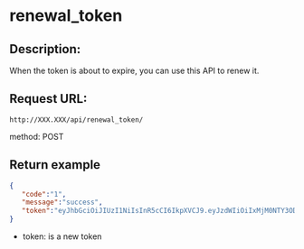 ﻿# renewal_token

## Description:
When the token is about to expire, you can use this API to renew it.

## Request URL:
`http://XXX.XXX/api/renewal_token/`

method: POST


## Return example
```json
{
   "code":"1",
   "message":"success",
   "token":"eyJhbGciOiJIUzI1NiIsInR5cCI6IkpXVCJ9.eyJzdWIiOiIxMjM0NTY3ODkwIiwibmFtZSI6IkpvaG4gRG9lIiwiaWF0IjoxNTE2OTk5OTk5fQ.uuGVatU2AI0nrGb_YwTfOP2ExdgeMncWA9kYzIm5-_E"
}
```
* token: is a new token
